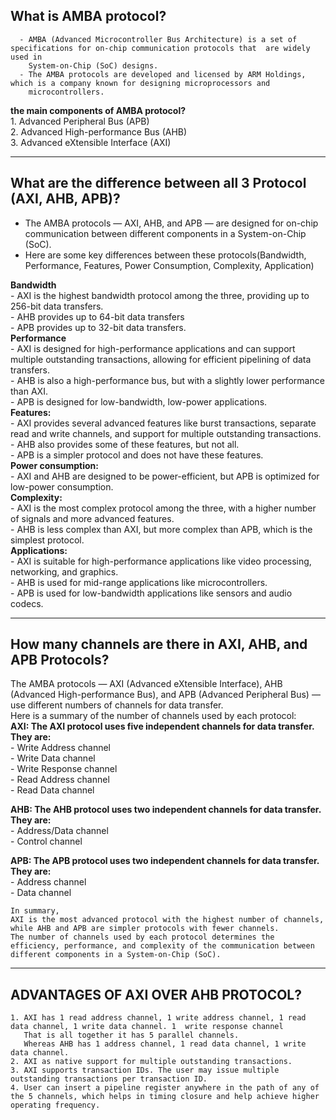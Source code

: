 ## **What is AMBA protocol?**  
      - AMBA (Advanced Microcontroller Bus Architecture) is a set of specifications for on-chip communication protocols that  are widely used in   
        System-on-Chip (SoC) designs.  
      - The AMBA protocols are developed and licensed by ARM Holdings, which is a company known for designing microprocessors and 
        microcontrollers.

**the main components of AMBA protocol?**  
    1. Advanced Peripheral Bus (APB)  
    2. Advanced High-performance Bus (AHB)  
    3. Advanced eXtensible Interface (AXI)  

------------------------------------------------------------------------------------------------------------------------------------------------
## **What are the difference between all 3 Protocol (AXI, AHB, APB)?**    
   - The AMBA protocols — AXI, AHB, and APB — are designed for on-chip communication between different components in a System-on-Chip (SoC).  
   - Here are some key differences between these protocols(Bandwidth, Performance, Features, Power Consumption, Complexity, Application)  

**Bandwidth**  
      - AXI is the highest bandwidth protocol among the three, providing up to 256-bit data transfers.  
      - AHB provides up to 64-bit data transfers  
      - APB provides up to 32-bit data transfers.  
**Performance**  
      - AXI is designed for high-performance applications and can support multiple outstanding transactions, allowing for efficient pipelining of data transfers.  
      - AHB is also a high-performance bus, but with a slightly lower performance than AXI.  
      - APB is designed for low-bandwidth, low-power applications.  
**Features:**  
      - AXI provides several advanced features like burst transactions, separate read and write channels, and support for multiple outstanding transactions.  
      - AHB also provides some of these features, but not all.  
      - APB is a simpler protocol and does not have these features.  
**Power consumption:**   
      - AXI and AHB are designed to be power-efficient, but APB is optimized for low-power consumption.  
**Complexity:**  
      - AXI is the most complex protocol among the three, with a higher number of signals and more advanced features.  
      - AHB is less complex than AXI, but more complex than APB, which is the simplest protocol.  
**Applications:**  
      - AXI is suitable for high-performance applications like video processing, networking, and graphics.  
      - AHB is used for mid-range applications like microcontrollers.  
      - APB is used for low-bandwidth applications like sensors and audio codecs.   
      
------------------------------------------------------------------------------------------------------------------------------------------------------
## **How many channels are there in AXI, AHB, and APB Protocols?**  
  The AMBA protocols — AXI (Advanced eXtensible Interface), AHB (Advanced High-performance Bus), and APB (Advanced Peripheral Bus) — use different numbers of channels for data transfer.  
  Here is a summary of the number of channels used by each protocol:  
  **AXI: The AXI protocol uses five independent channels for data transfer. They are:**   
    - Write Address channel  
    - Write Data channel  
    - Write Response channel  
    - Read Address channel  
    - Read Data channel  

  **AHB: The AHB protocol uses two independent channels for data transfer. They are:**  
    - Address/Data channel  
    - Control channel  

  **APB: The APB protocol uses two independent channels for data transfer. They are:**  
    - Address channel  
    - Data channel  

    In summary,
    AXI is the most advanced protocol with the highest number of channels, while AHB and APB are simpler protocols with fewer channels.  
    The number of channels used by each protocol determines the efficiency, performance, and complexity of the communication between   
    different components in a System-on-Chip (SoC).  
-----------------------------------------------------------------------------------------------------------------------------------------------
## **ADVANTAGES OF AXI OVER AHB PROTOCOL?**  
    1. AXI has 1 read address channel, 1 write address channel, 1 read data channel, 1 write data channel. 1  write response channel   
       That is all together it has 5 parallel channels.  
       Whereas AHB has 1 address channel, 1 read data channel, 1 write data channel.  
    2. AXI as native support for multiple outstanding transactions.   
    3. AXI supports transaction IDs. The user may issue multiple outstanding transactions per transaction ID.   
    4. User can insert a pipeline register anywhere in the path of any of the 5 channels, which helps in timing closure and help achieve higher operating frequency.
    
